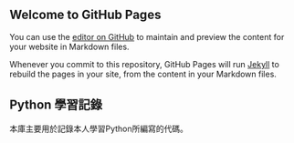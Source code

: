 ## Welcome to GitHub Pages

You can use the [editor on GitHub](https://github.com/MihailQian/learn.github.io/edit/master/README.md) to maintain and preview the content for your website in Markdown files.

Whenever you commit to this repository, GitHub Pages will run [Jekyll](https://jekyllrb.com/) to rebuild the pages in your site, from the content in your Markdown files.

## Python 學習記錄
本庫主要用於記錄本人學習Python所編寫的代碼。
